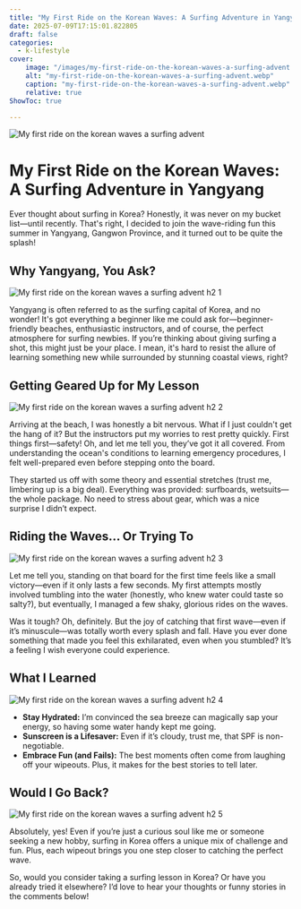 ```yaml
---
title: "My First Ride on the Korean Waves: A Surfing Adventure in Yangyang"
date: 2025-07-09T17:15:01.822805
draft: false
categories:
  - k-lifestyle
cover:
    image: "/images/my-first-ride-on-the-korean-waves-a-surfing-advent.webp"
    alt: "my-first-ride-on-the-korean-waves-a-surfing-advent.webp"
    caption: "my-first-ride-on-the-korean-waves-a-surfing-advent.webp"
    relative: true
ShowToc: true

---
```

![My first ride on the korean waves a surfing advent](/images/my-first-ride-on-the-korean-waves-a-surfing-advent.webp)

# My First Ride on the Korean Waves: A Surfing Adventure in Yangyang

Ever thought about surfing in Korea? Honestly, it was never on my bucket list—until recently. That's right, I decided to join the wave-riding fun this summer in Yangyang, Gangwon Province, and it turned out to be quite the splash!

## Why Yangyang, You Ask?

![My first ride on the korean waves a surfing advent h2 1](/images/my-first-ride-on-the-korean-waves-a-surfing-advent-h2-1.webp)


Yangyang is often referred to as the surfing capital of Korea, and no wonder! It's got everything a beginner like me could ask for—beginner-friendly beaches, enthusiastic instructors, and of course, the perfect atmosphere for surfing newbies. If you’re thinking about giving surfing a shot, this might just be your place. I mean, it's hard to resist the allure of learning something new while surrounded by stunning coastal views, right?

## Getting Geared Up for My Lesson

![My first ride on the korean waves a surfing advent h2 2](/images/my-first-ride-on-the-korean-waves-a-surfing-advent-h2-2.webp)


Arriving at the beach, I was honestly a bit nervous. What if I just couldn't get the hang of it? But the instructors put my worries to rest pretty quickly. First things first—safety! Oh, and let me tell you, they’ve got it all covered. From understanding the ocean's conditions to learning emergency procedures, I felt well-prepared even before stepping onto the board.

They started us off with some theory and essential stretches (trust me, limbering up is a big deal). Everything was provided: surfboards, wetsuits—the whole package. No need to stress about gear, which was a nice surprise I didn’t expect.

## Riding the Waves… Or Trying To

![My first ride on the korean waves a surfing advent h2 3](/images/my-first-ride-on-the-korean-waves-a-surfing-advent-h2-3.webp)


Let me tell you, standing on that board for the first time feels like a small victory—even if it only lasts a few seconds. My first attempts mostly involved tumbling into the water (honestly, who knew water could taste so salty?), but eventually, I managed a few shaky, glorious rides on the waves.

Was it tough? Oh, definitely. But the joy of catching that first wave—even if it’s minuscule—was totally worth every splash and fall. Have you ever done something that made you feel this exhilarated, even when you stumbled? It’s a feeling I wish everyone could experience.

## What I Learned

![My first ride on the korean waves a surfing advent h2 4](/images/my-first-ride-on-the-korean-waves-a-surfing-advent-h2-4.webp)


- **Stay Hydrated:** I’m convinced the sea breeze can magically sap your energy, so having some water handy kept me going.
- **Sunscreen is a Lifesaver:** Even if it’s cloudy, trust me, that SPF is non-negotiable.
- **Embrace Fun (and Fails):** The best moments often come from laughing off your wipeouts. Plus, it makes for the best stories to tell later.

## Would I Go Back?

![My first ride on the korean waves a surfing advent h2 5](/images/my-first-ride-on-the-korean-waves-a-surfing-advent-h2-5.webp)


Absolutely, yes! Even if you’re just a curious soul like me or someone seeking a new hobby, surfing in Korea offers a unique mix of challenge and fun. Plus, each wipeout brings you one step closer to catching the perfect wave.

So, would you consider taking a surfing lesson in Korea? Or have you already tried it elsewhere? I’d love to hear your thoughts or funny stories in the comments below!
